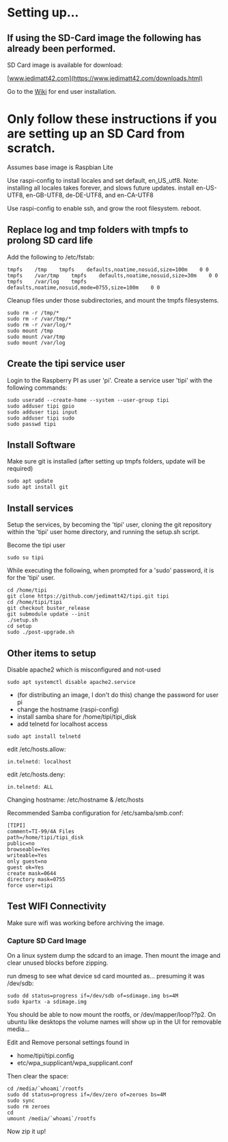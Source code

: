 # Setting up...

## If using the SD-Card image the following has already been performed.

SD Card image is available for download: 

[www.jedimatt42.com](https://www.jedimatt42.com/downloads.html)

Go to the [Wiki](https://github.com/jedimatt42/tipi/wiki) for end user installation.

# Only follow these instructions if you are setting up an SD Card from scratch.

Assumes base image is Raspbian Lite

Use raspi-config to install locales and set default, en_US_utf8.
Note: installing all locales takes forever, and slows future updates.
install en-US-UTF8, en-GB-UTF8, de-DE-UTF8, and en-CA-UTF8

Use raspi-config to enable ssh, and grow the root filesystem.
reboot.

## Replace log and tmp folders with tmpfs to prolong SD card life

Add the following to /etc/fstab:

```
tmpfs    /tmp    tmpfs    defaults,noatime,nosuid,size=100m    0 0
tmpfs    /var/tmp    tmpfs    defaults,noatime,nosuid,size=30m    0 0
tmpfs    /var/log    tmpfs    defaults,noatime,nosuid,mode=0755,size=100m    0 0
```

Cleanup files under those subdirectories, and mount the tmpfs filesystems.

```
sudo rm -r /tmp/*
sudo rm -r /var/tmp/*
sudo rm -r /var/log/*
sudo mount /tmp
sudo mount /var/tmp
sudo mount /var/log
```

## Create the tipi service user

Login to the Raspberry PI as user 'pi'. 
Create a service user 'tipi' with the following commands:

```
sudo useradd --create-home --system --user-group tipi
sudo adduser tipi gpio
sudo adduser tipi input
sudo adduser tipi sudo
sudo passwd tipi
```

## Install Software

Make sure git is installed (after setting up tmpfs folders, update will be required)

```
sudo apt update
sudo apt install git
```

## Install services

Setup the services, by becoming the 'tipi' user, cloning the git repository 
within the 'tipi' user home directory, and running the setup.sh script.

Become the tipi user

```
sudo su tipi
```

While executing the following, when prompted for a 'sudo' password, it 
is for the 'tipi' user.

```
cd /home/tipi
git clone https://github.com/jedimatt42/tipi.git tipi
cd /home/tipi/tipi
git checkout buster_release
git submodule update --init
./setup.sh
cd setup
sudo ./post-upgrade.sh
```

## Other items to setup

Disable apache2 which is misconfigured and not-used

```
sudo apt systemctl disable apache2.service
```

* (for distributing an image, I don't do this) change the password for user pi
* change the hostname (raspi-config)
* install samba share for /home/tipi/tipi_disk
* add telnetd for localhost access

```
sudo apt install telnetd
```

   edit /etc/hosts.allow: 

```
in.telnetd: localhost
```

   edit /etc/hosts.deny: 

```
in.telnetd: ALL
```


Changing hostname: /etc/hostname & /etc/hosts

Recommended Samba configuration for /etc/samba/smb.conf:

```
[TIPI]
comment=TI-99/4A Files
path=/home/tipi/tipi_disk
public=no
browseable=Yes
writeable=Yes
only guest=no
guest ok=Yes
create mask=0644
directory mask=0755
force user=tipi
```

## Test WIFI Connectivity

Make sure wifi was working before archiving the image. 

### Capture SD Card Image

On a linux system dump the sdcard to an image. Then mount the image and clear unused blocks before zipping.

run dmesg to see what device sd card mounted as... presuming it was /dev/sdb:

```
sudo dd status=progress if=/dev/sdb of=sdimage.img bs=4M
sudo kpartx -a sdimage.img
```

You should be able to now mount the rootfs, or /dev/mapper/loop??p2.  On ubuntu like desktops the volume names will show up in the UI for removable media... 

Edit and Remove personal settings found in
- home/tipi/tipi.config
- etc/wpa_supplicant/wpa_supplicant.conf

Then clear the space:

```
cd /media/`whoami`/rootfs
sudo dd status=progress if=/dev/zero of=zeroes bs=4M
sudo sync
sudo rm zeroes
cd
umount /media/`whoami`/rootfs
```

Now zip it up!
